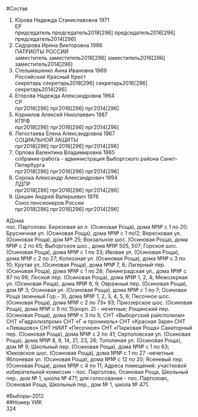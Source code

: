 #Состав  
1. Юрова Надежда Станиславовна 1971  
    ЕР  
    председатель председатель2018[296] председатель2016[296] председатель2014[296]  
2. Сидорова Ирина Викторовна 1966  
    ПАТРИОТЫ РОССИИ  
    заместитель заместитель2018[296] заместитель2016[296] заместитель2014[296]  
3. Стельмашенко Анна Ивановна 1969  
    Российский Красный Крест  
    секретарь секретарь2018[296] секретарь2016[296] секретарь2014[296]  
4. Егорова Надежда Александровна 1964  
    СР  
    прг2018[296] прг2016[296] прг2014[296]  
5. Корнилов Алексей Николаевич 1987  
    КПРФ  
    прг2018[296] прг2016[296] прг2014[296]  
6. Легостаева Елена Александровна 1967  
    СОЦИАЛЬНОЙ ЗАЩИТЫ  
    прг2018[296] прг2016[296] прг2014[296]  
7. Орлова Валентина Владимировна 1965  
    собрание-работа - администрация Выборгского района Санкт-Петербурга  
    прг2018[296] прг2016[296] прг2014[296]  
8. Сорока Александр Александрович 1994  
    ЛДПР  
    прг2018[296] прг2016[296] прг2014[296]  
9. Шишин Андрей Валерьевич 1976  
    Союз пенсионеров России  
    прг2018[296] прг2016[296] прг2014[296]  
  
#Дома  
пос. Парголово: Березовая ал л. (Осиновая Роща), дома №№ с 1 по 20; Брусничная ул. (Осиновая Роща), дома №№ с 1 по!2; Вересковая ул. (Осиновая Роща), дом М® 25; Вокзальное шос. (Осиновая Роща), дома №№ с 2 по 65; Выборгское шос., дома №№ 505, 507; Горское шос. (Осиновая Роща), дома №№ с 1 по 33; Ивовая ул. (Осиновая Роща), дома №№ с 2 по 27; Колхозная ул. (Осиновая Роща), дома №№ с 3 по 10; Крутая ул. (Осиновая Роща), дома №№ 7, 8; Лагерный пер. (Осиновая Роща), дома №№ с 1 по 28; Ленинградская ул., дома №№ с 87 по 99; Лесной пер. (Осиновая Роща), дома №№ 1, 2, 4; Межозерная ул. (Осиновая Роща), дома №№ 6, 9; Овражный пер. (Осиновая Роща), дом № 3; Осиновая ул. (Осиновая Роща), дома №№ с 1 по 7; Осиновая Роща (военный Гор.- 3), дома №№ 1, 2, 3, 4, 5, 6; Песочное шос. (Осиновая Роща), дома №№ с 2 по 73» 93; Приозерское шос. (Осиновая Роща), дома №№ с 9 по 15(корп. 2) - нечетные; Рощинский пер. (Осиновая Роща), дома №№ с 3 по 5; СНТ «Выборгский райсполком» СНТ «Гидролизпром» СНТ «Г и проникель» СНТ «Красная Заря» СНТ «Левашово» СНТ НИИТ «Песочное» СНТ «Парковая Роща» Санаторный пер. (Осиновая Роща), дома №№ с 2 по 41; Сертоловская ул. (Осиновая Роща), дома №№ 8, 9, 14, 21, 23, 26; Тополиная ул. (Осиновая Роща), дом № 9; Школьный пер. (Осиновая Роща), дома №№ с 1 по 63; Юкковское шос. (Осиновая Роща), дома №№ с 1 по 27 -нечетные Яблоневая ул. (Осиновая Роща), дома №№ с 12 по 20; Ясеневый пер. (Осиновая Роща), дома №№ с 4 по 11; Адреса помещений: участковой избирательной комиссии - пос. Парголово, Осиновая Роща, Школьный пер., дом № 1, школа № 471; для голосования - пос. Парголово, Осиновая Роща, Школьный пер., дом № 1, школа № 471.  
  
#Выборы-2012  
##Номер УИК  
324  

